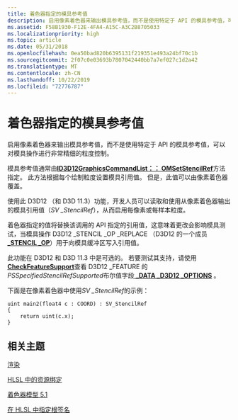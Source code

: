 ```yaml
---
title: 着色器指定的模具参考值
description: 启用像素着色器来输出模具参考值，而不是使用特定于 API 的模具参考值，可以对模具操作进行非常精细的粒度控制。
ms.assetid: F58B1930-F12E-4FA4-A15C-A3C2B8705033
ms.localizationpriority: high
ms.topic: article
ms.date: 05/31/2018
ms.openlocfilehash: 0ea50bad820b6395131f219351e493a24bf70c1b
ms.sourcegitcommit: 2f07c0e03693b7807042440bb7a7ef027c1d2a42
ms.translationtype: MT
ms.contentlocale: zh-CN
ms.lasthandoff: 10/22/2019
ms.locfileid: "72776787"
---
```

# <a name="shader-specified-stencil-reference-value"></a>着色器指定的模具参考值

启用像素着色器来输出模具参考值，而不是使用特定于 API 的模具参考值，可以对模具操作进行非常精细的粒度控制。

模具参考值通常由[**ID3D12GraphicsCommandList：： OMSetStencilRef**](/windows/desktop/api/d3d12/nf-d3d12-id3d12graphicscommandlist-omsetstencilref)方法指定。 此方法根据每个绘制粒度设置模具引用值。 但是，此值可以由像素着色器覆盖。

使用此 D3D12 （和 D3D 11.3）功能，开发人员可以读取和使用从像素着色器输出的模具引用值（*SV \_StencilRef*），从而启用每像素或每样本粒度。

着色器指定的值将替换该调用的 API 指定的引用值，这意味着更改会影响模具测试，当模具操作 D3D12 \_STENCIL \_OP \_REPLACE （D3D12 的一个成员[ **\_STENCIL \_OP**](/windows/desktop/api/d3d12/ne-d3d12-d3d12_stencil_op)）用于向模具缓冲区写入引用值。

此功能在 D3D12 和 D3D 11.3 中是可选的。 若要测试其支持，请使用[**CheckFeatureSupport**](/windows/desktop/api/d3d12/nf-d3d12-id3d12device-checkfeaturesupport)查看 D3D12 \_FEATURE 的*PSSpecifiedStencilRefSupported*布尔值字段[ **\_DATA \_D3D12 \_OPTIONS**](/windows/desktop/api/d3d12/ns-d3d12-d3d12_feature_data_d3d12_options) 。

下面是在像素着色器中使用*SV \_StencilRef*的示例：

``` syntax
uint main2(float4 c : COORD) : SV_StencilRef
{
    return uint(c.x);
}
```

## <a name="related-topics"></a>相关主题

<dl> <dt>

[渲染](rendering.md)
</dt> <dt>

[HLSL 中的资源绑定](resource-binding-in-hlsl.md)
</dt> <dt>

[着色器模型 5.1](https://docs.microsoft.com/windows/desktop/direct3dhlsl/shader-model-5-1)
</dt> <dt>

[在 HLSL 中指定根签名](specifying-root-signatures-in-hlsl.md)
</dt> </dl>

 

 




